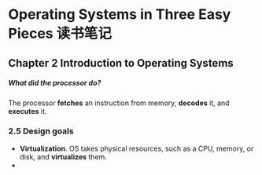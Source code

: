 # Operating Systems in Three Easy Pieces 读书笔记

## Chapter 2 Introduction to Operating Systems
##### What did the processor do?
The processor **fetches** an instruction from memory, **decodes** it, and **executes** it.

### 2.5 Design goals
- **Virtualization**. OS takes physical resources, such as a CPU, memory, or disk, and **virtualizes** them.
- 